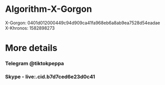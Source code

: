 # Algorithm-X-Gorgon

X-Gorgon: 0401d012000449c94d909ca41fa968eb6a8ab9ea7528d54eadae 
X-Khronos: 1582898273

# More details

### Telegram @tiktokpeppa
### Skype - live:.cid.b7d7ced6e23d0c41
